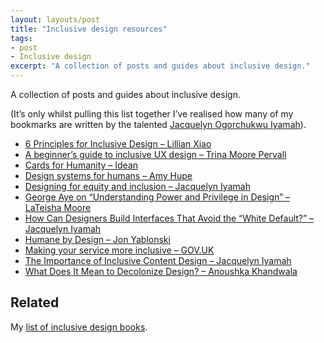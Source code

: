 ```yaml
---
layout: layouts/post
title: "Inclusive design resources"
tags:
- post
- Inclusive design
excerpt: "A collection of posts and guides about inclusive design."
---
```


A collection of posts and guides about inclusive design.

(It’s only whilst pulling this list together I’ve realised how many of my bookmarks are written by the talented [Jacquelyn Ogorchukwu Iyamah](https://www.jacquelyn.design/)).

- [6 Principles for Inclusive Design – Lillian Xiao](https://uxplanet.org/6-principles-for-inclusive-design-3e9867f7f63e)
- [A beginner’s guide to inclusive UX design – Trina Moore Pervall](https://uxdesign.cc/a-beginners-guide-to-inclusive-ux-design-b8dcc94f5068)
- [Cards for Humanity – Idean](https://cardsforhumanity.idean.com/)
- [Design systems for humans – Amy Hupe](https://amyhupe.co.uk/articles/design-systems-for-humans/)
- [Designing for equity and inclusion – Jacquelyn Iyamah](https://medium.com/black-ux-collective/designing-for-equity-and-inclusion-6465bd9246cc)
- [George Aye on “Understanding Power and Privilege in Design” – LaTeisha Moore](https://medium.com/sdn-new-york-chapter/george-aye-on-understanding-power-and-privilege-in-design-1d5b26a23f4e)
- [How Can Designers Build Interfaces That Avoid the “White Default?” – Jacquelyn Iyamah](https://eyeondesign.aiga.org/design-often-encourages-the-white-default-how-can-designers-create-more-inclusive-digital-interfaces/)
- [Humane by Design – Jon Yablonski](https://humanebydesign.com/)
- [Making your service more inclusive – GOV.UK](https://www.gov.uk/service-manual/design/making-your-service-more-inclusive)
- [The Importance of Inclusive Content Design – Jacquelyn Iyamah](https://contentdesign.london/blog/the-importance-of-inclusive-content-design/)
- [What Does It Mean to Decolonize Design? – Anoushka Khandwala](https://eyeondesign.aiga.org/what-does-it-mean-to-decolonize-design/)

## Related

My [list of inclusive design books](/blog/list-of-inclusive-design-books/).

